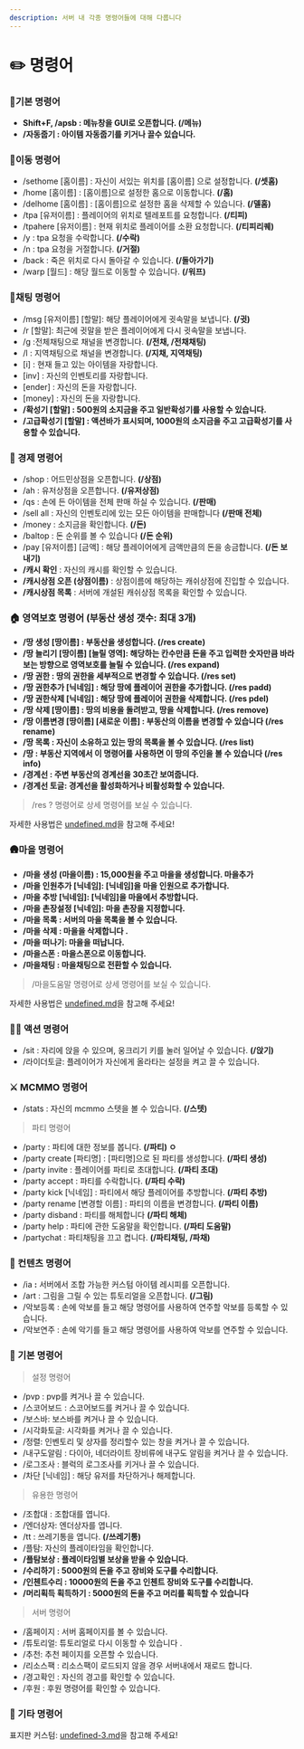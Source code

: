 ```yaml
---
description: 서버 내 각종 명령어들에 대해 다룹니다
---
```


# ✏️ 명령어

### 🌟기본 명령어

* **Shift+F, /apsb : 메뉴창을 GUI로 오픈합니다.  (/메뉴)**
* **/자동줍기 : 아이템 자동줍기를 키거나 끌수 있습니다.**

### 🚶이동 명령어

* /sethome \[홈이름] : 자신이 서있는 위치를 \[홈이름] 으로 설정합니다. **(/셋홈)**&#x20;
* /home \[홈이름] : \[홈이름]으로 설정한 홈으로 이동합니다.  **(/홈)**
* /delhome \[홈이름] : \[홈이름]으로 설정한 홈을 삭제할 수 있습니다. **(/델홈)**
* /tpa \[유저이름] : 플레이어의 위치로 텔레포트를 요청합니다. **(/티피)**
* /tpahere \[유저이름] : 현재 위치로 플레이어를 소환 요청합니다. **(/티피리퀘)**
* /y : tpa 요청을 수락합니다. **(/수락)**
* /n : tpa 요청을 거절합니다. **(/거절)**
* /back : 죽은 위치로 다시 돌아갈 수 있습니다. **(/돌아가기)**
* /warp \[월드] : 해당 월드로 이동할 수 있습니다. **(/워프)**

### 💬채팅 명령어

* /msg \[유저이름] \[할말]: 해당 플레이어에게 귓속말을 보냅니다. **(/귓)**
* /r \[할말]: 최근에 귓말을 받은 플레이어에게 다시 귓속말을 보냅니다.
* /g :전체채팅으로 채널을 변경합니다. **(/전채, /전채채팅)**
* /l : 지역채팅으로 채널을 변경합니다.  **(/지채, 지역채팅)**
* \[i] : 현재 들고 있는 아이템을 자랑합니다.
* \[inv] : 자신의 인벤토리를 자랑합니다.
* \[ender] : 자신의 돈을 자랑합니다.
* \[money] : 자신의 돈을 자랑합니다.
* **/확성기 \[할말] : 500원의 소지금을 주고 일반확성기를 사용할 수 있습니다.** &#x20;
* **/고급확성기 \[할말] : 액션바가 표시되며, 1000원의 소지금을 주고 고급확성기를 사용할 수 있습니다.**

### 💸 경제 명령어

* /shop : 어드민상점을 오픈합니다. **(/상점)**
* /ah : 유저상점을 오픈합니다. **(/유저상점)**
* /qs : 손에 든 아이템을 전체 판매 하실 수 있습니다.﻿ **(/판매)**&#x20;
* /sell all : 자신의 인벤토리에 있는 모든 아이템을 판매합니다 **(/판매 전체)**&#x20;
* /money : 소지금을 확인합니다. **(/돈)**
* /baltop : 돈 순위를 볼 수 있습니다 **(/돈 순위)**
* /pay \[유저이름] \[금액] : 해당 플레이어에게 금액만큼의 돈을 송금합니다. **(/돈 보내기)**
* **/캐시 확인** : 자신의 캐시를 확인할 수 있습니다.
* **/캐시상점 오픈 (상점이름)** : 상점이름에 해당하는 캐쉬상점에 진입할 수 있습니다.
* **/캐시상점 목록** : 서버에 개설된 캐쉬상점 목록을 확인할 수 있습니다.

### 🏠 영역보호 명령어 (부동산 생성 갯수: 최대 3개)   &#x20;

* **/땅 생성 \[땅이름] : 부동산을 생성합니다. (/res create)**
* **/땅 늘리기 \[땅이름] \[늘릴 영역]: 해당하는 칸수만큼 돈을 주고 입력한 숫자만큼 바라보는 방향으로 영역보호를 늘릴 수 있습니다. (/res expand)**
* **/땅 권한 : 땅의 권한을 세부적으로 변경할 수 있습니다. (/res set)**
* **/땅 권한추가 \[닉네임] : 해당 땅에 플레이어 권한을 추가합니다. (/res padd)**
* **/땅 권한삭제 \[닉네임] : 해당 땅에 플레이어 권한을 삭제합니다. (/res pdel)**
* **/땅 삭제 \[땅이름] : 땅의 비용을 돌려받고, 땅을 삭제합니다.  (/res remove)**
* **/땅 이름변경 \[땅이름] \[새로운 이름] :  부동산의 이름을 변경할 수 있습니다 (/res rename)**
* **/땅 목록 : 자신이 소유하고 있는 땅의 목록을 볼 수 있습니다. (/res list)**&#x20;
* **/땅 : 부동산 지역에서 이 명령어를 사용하면 이 땅의 주인을 볼 수 있습니다 (/res info)**
* **/경계선 : 주변 부동산의 경계선을 30초간 보여줍니다.**
* **/경계선 토글: 경계선을 활성화하거나 비활성화할 수 있습니다.**

> /res ? 명령어로 상세 명령어를 보실 수 있습니다.

자세한 사용법은 [undefined.md](../undefined-1/undefined.md "mention")을 참고해 주세요!

### 🛖마을 명령어 &#x20;

* **/마을 생성 (마을이름) : 15,000원을 주고 마을을 생성합니다. 마을추가**&#x20;
* **/마을 인원추가  \[닉네임]: \[닉네임]을 마을 인원으로 추가합니다.**&#x20;
* **/마을 추방 \[닉네임]: \[닉네임]을 마을에서 추방합니다.**&#x20;
* **/마을 촌장설정 \[닉네임]: 마을 촌장을 지정합니다.**&#x20;
* **/마을 목록 : 서버의 마을 목록을 볼 수 있습니다.**&#x20;
* **/마을 삭제 : 마을을 삭제합니다 .**&#x20;
* **/마을 떠나기: 마을을 떠납니다.**
* **/마을스폰 : 마을스폰으로 이동합니다.**&#x20;
* **/마을채팅 : 마을채팅으로 전환할 수 있습니다.**&#x20;

> /마을도움말 명령어로 상세 명령어를 보실 수 있습니다.&#x20;

자세한 사용법은 [undefined.md](../undefined-1/undefined.md "mention")을 참고해 주세요!

### 🤸‍♂ 액션 명령어

* /sit : 자리에 앉을 수 있으며, 웅크리기 키를 눌러 일어날 수 있습니다. **(/앉기)**
* /라이더토글: 플레이어가 자신에게 올라타는 설정을 켜고 끌 수 있습니다.﻿

### ⚔️ MCMMO 명령어

* /stats : 자신의 mcmmo 스텟을 볼 수 있습니다.﻿ **(/스텟)**&#x20;

> 파티 명령어

* /party : 파티에 대한 정보를 봅니다. **(/파티) ㅇ**&#x20;
* /party create \[파티명] : \[파티명]으로 된 파티를 생성합니다. **(/파티 생성)**
* /party invite : 플레이어를 파티로 초대합니다. **(/파티 초대)**
* /party accept : 파티를 수락합니다. **(/파티 수락)**
* /party kick \[닉네임] : 파티에서 해당 플레이어를 추방합니다. **(/파티 추방)**
* /party rename \[변경할 이름] : 파티의 이름을 변경합니다. **(/파티 이름)**
* /party disband : 파티를 해체합니다 **(/파티 해체)**
* /party help : 파티에 관한 도움말을 확인합니다. **(/파티 도움말)**
* /partychat : 파티채팅을 끄고 켭니다. **(/파티채팅, /파채)**

### 🎨 컨텐츠 명령어

* /ia **:** 서버에서 조합 가능한 커스텀 아이템 레시피를 오픈합니다.
* /art : 그림을 그릴 수 있는 튜토리얼을 오픈합니다. **(/그림)** &#x20;
* /악보등록 : 손에 악보를 들고 해당 명령어를 사용하여 연주할 악보를 등록할 수 있습니다.
* /악보연주 : 손에 악기를 들고 해당 명령어를 사용하여 악보를 연주할 수 있습니다.

### 📝 기본 명령어

> 설정 명령어

* /pvp : pvp를 켜거나 끌 수 있습니다.﻿&#x20;
* /스코어보드 : 스코어보드를 켜거나 끌 수 있습니다.
* /보스바: 보스바를 켜거나 끌 수 있습니다.&#x20;
* /시각화토글: 시각화를 켜거나 끌 수 있습니다.
* /정렬: 인벤토리 및 상자를 정리할수 있는 창을 켜거나 끌 수 있습니다.
* /내구도알림 : 다이아, 네더라이트 장비류에 내구도 알림을 켜거나 끌 수 있습니다.
* /로그조사 : 블럭의 로그조사를 키거나 끌 수 있습니다.
* /차단 \[닉네임] : 해당 유저를 차단하거나 해제합니다.&#x20;

> 유용한 명령어

* /조합대 : 조합대를 엽니다.&#x20;
* /엔더상자: 엔더상자를 엽니다.
* /tt : 쓰레기통을 엽니다. **(/쓰레기통)**
* /플탐: 자신의 플레이타임을 확인합니다.&#x20;
* **/플탐보상 : 플레이타임별 보상을 받을 수 있습니다.**&#x20;
* **/수리하기 : 5000원의 돈을 주고 장비와 도구를 수리합니다.**
* **/인첸트수리 : 10000원의 돈을 주고 인첸트 장비와 도구를 수리합니다.**
* **/머리획득 획득하기 : 5000원의 돈을 주고 머리를 획득할 수 있습니다**

> 서버 명령어

* /홈페이지 : 서버 홈페이지를 볼 수 있습니다.
* /튜토리얼: 튜토리얼로 다시 이동할 수 있습니다 .
* /추천: 추천 페이지를 오픈할 수 있습니다.
* /리소스팩 : 리소스팩이 로드되지 않을 경우 서버내에서 재로드 합니다.
* /경고확인 : 자신의 경고를 확인할 수 있습니다.
* /후원 : 후원 명령어를 확인할 수 있습니다.

### 🐾 기타 명령어

표지판 커스텀: [undefined-3.md](../undefined-1/undefined-3.md "mention")을 참고해 주세요!

